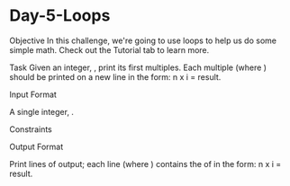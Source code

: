 # Day-5-Loops

Objective
In this challenge, we're going to use loops to help us do some simple math. Check out the Tutorial tab to learn more.

Task
Given an integer, , print its first  multiples. Each multiple  (where ) should be printed on a new line in the form: n x i = result.

Input Format

A single integer, .

Constraints

Output Format

Print  lines of output; each line  (where ) contains the  of  in the form:
n x i = result.
